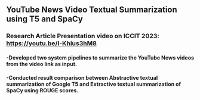 ## YouTube News Video Textual Summarization using T5 and SpaCy
### Research Article Presentation video on ICCIT 2023: https://youtu.be/I-Khius3hM8

#### -Developed two system pipelines to summarize the YouTube News videos from the video link as input.
#### -Conducted result comparison between Abstractive textual summarization of Google T5 and Extractive textual summarization of SpaCy using ROUGE scores.


